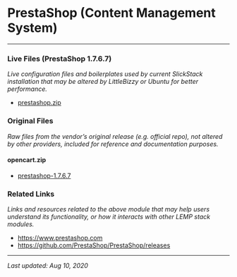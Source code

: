 # PrestaShop (Content Management System)

----

### Live Files (PrestaShop 1.7.6.7)

*Live configuration files and boilerplates used by current SlickStack installation that may be altered by LittleBizzy or Ubuntu for better performance.*

* [prestashop.zip](prestashop.zip)

### Original Files

*Raw files from the vendor’s original release (e.g. official repo), not altered by other providers, included for reference and documentation purposes.*

#### opencart.zip

* [prestashop-1.7.6.7](prestashop-1.7.6.7)

### Related Links

*Links and resources related to the above module that may help users understand its functionality, or how it interacts with other LEMP stack modules.*

* https://www.prestashop.com
* https://github.com/PrestaShop/PrestaShop/releases

----

*Last updated: Aug 10, 2020*

